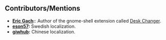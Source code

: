 ## Contributors/Mentions

- **[Eric Gach](https://github.com/BigE):**: Author of the gnome-shell extension called [Desk Changer](https://github.com/BigE/desk-changer).
- **[eson57](https://github.com/eson57):** Swedish localization.
- **[giwhub](https://github.com/giwhub):** Chinese localization.
